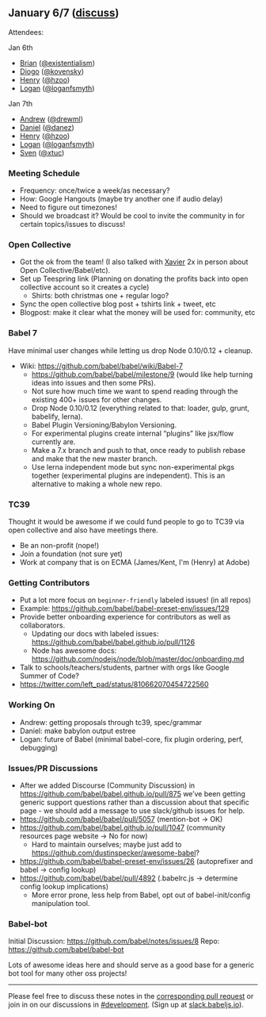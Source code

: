 ## January 6/7 ([discuss](https://github.com/babel/notes/pull/11))

Attendees: 

Jan 6th

- [Brian](https://twitter.com/existentialism) ([@existentialism](https://github.com/existentialism))
- [Diogo](https://twitter.com/kovnsk) ([@kovensky](https://github.com/kovensky))
- [Henry](https://twitter.com/left_pad) ([@hzoo](https://github.com/hzoo))
- [Logan](https://twitter.com/loganfsmyth) ([@loganfsmyth](https://github.com/loganfsmyth))

Jan 7th

- [Andrew](https://twitter.com/drewml) ([@drewml](https://github.com/drewml))
- [Daniel](https://twitter.com/TschinderDaniel) ([@danez](https://github.com/danez))
- [Henry](https://twitter.com/left_pad) ([@hzoo](https://github.com/hzoo))
- [Logan](https://twitter.com/loganfsmyth) ([@loganfsmyth](https://github.com/loganfsmyth))
- [Sven](https://twitter.com/svensauleau) ([@xtuc](https://github.com/xtuc))

### Meeting Schedule
- Frequency: once/twice a week/as necessary?
- How: Google Hangouts (maybe try another one if audio delay)
- Need to figure out timezones!
- Should we broadcast it? Would be cool to invite the community in for certain topics/issues to discuss!

### Open Collective
- Got the ok from the team! (I also talked with [Xavier](https://twitter.com/xdamman) 2x in person about Open Collective/Babel/etc).
- Set up Teespring link (Planning on donating the profits back into open collective account so it creates a cycle)
  - Shirts: both christmas one + regular logo?
- Sync the open collective blog post + tshirts link + tweet, etc
- Blogpost: make it clear what the money will be used for: community, etc

### Babel 7

Have minimal user changes while letting us drop Node 0.10/0.12 + cleanup.

- Wiki: https://github.com/babel/babel/wiki/Babel-7
   - https://github.com/babel/babel/milestone/9 (would like help turning ideas into issues and then some PRs).
   - Not sure how much time we want to spend reading through the existing 400+ issues for other changes.
   - Drop Node 0.10/0.12 (everything related to that: loader, gulp, grunt, babelify, lerna).
   - Babel Plugin Versioning/Babylon Versioning.
   - For experimental plugins create internal “plugins” like jsx/flow currently are.
   - Make a 7.x branch and push to that, once ready to publish rebase and make that the new master branch.
   - Use lerna independent mode but sync non-experimental pkgs together (experimental plugins are independent). This is an alternative to making a whole new repo.

### TC39

Thought it would be awesome if we could fund people to go to TC39 via open collective and also have meetings there.

- Be an non-profit (nope!)
- Join a foundation (not sure yet)
- Work at company that is on ECMA (James/Kent, I'm (Henry) at Adobe)

### Getting Contributors

- Put a lot more focus on `beginner-friendly` labeled issues! (in all repos)
 - Example: https://github.com/babel/babel-preset-env/issues/129
- Provide better onboarding experience for contributors as well as collaborators.
  - Updating our docs with labeled issues: https://github.com/babel/babel.github.io/pull/1126
  - Node has awesome docs: https://github.com/nodejs/node/blob/master/doc/onboarding.md
- Talk to schools/teachers/students, partner with orgs like Google Summer of Code?
 - https://twitter.com/left_pad/status/810662070454722560

### Working On

- Andrew: getting proposals through tc39, spec/grammar
- Daniel: make babylon output estree
- Logan: future of Babel (minimal babel-core, fix plugin ordering, perf, debugging)

### Issues/PR Discussions

- After we added Discourse (Community Discussion) in https://github.com/babel/babel.github.io/pull/875 we’ve been getting generic support questions rather than a discussion about that specific page - we should add a message to use slack/github issues for help.
- https://github.com/babel/babel/pull/5057 (mention-bot -> OK)
- https://github.com/babel/babel.github.io/pull/1047 (community resources page website -> No for now)
  - Hard to maintain ourselves; maybe just add to https://github.com/dustinspecker/awesome-babel?
- https://github.com/babel/babel-preset-env/issues/26 (autoprefixer and babel -> config lookup)
- https://github.com/babel/babel/pull/4892 (.babelrc.js -> determine config lookup implications)
  - More error prone, less help from Babel, opt out of babel-init/config manipulation tool.

### Babel-bot

Initial Discussion: https://github.com/babel/notes/issues/8
Repo: https://github.com/babel/babel-bot

Lots of awesome ideas here and should serve as a good base for a generic bot tool for many other oss projects!

---

Please feel free to discuss these notes in the [corresponding pull request](https://github.com/babel/notes/pull/11) or join in on our discussions in [#development](https://babeljs.slack.com/messages/development). (Sign up at [slack.babeljs.io](https://slack.babeljs.io/)).
